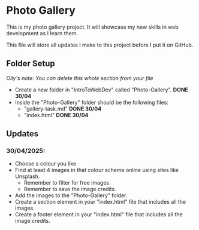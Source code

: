 # Photo Gallery
This is my photo gallery project. It will showcase my new skills in web development as I learn them.

This file will store all updates I make to this project before I put it on GitHub.

## Folder Setup
*Olly's note: You can delete this whole section from your file*
- Create a new folder in "IntroToWebDev" called "Photo-Gallery". **DONE 30/04**
- Inside the "Photo-Gallery" folder should be the following files:
    - "gallery-task.md" **DONE 30/04**
    - "index.html" **DONE 30/04**


## Updates 
### 30/04/2025:
- Choose a colour you like
- Find at least 4 images in that colour scheme online using sites like Unsplash. 
    - Remember to filter for free images.
    - Remember to save the image credits.
- Add the images to the "Photo-Gallery" folder.
- Create a section element in your "index.html" file that includes all the images.
- Create a footer element in your "index.html" file that includes all the image credits.
